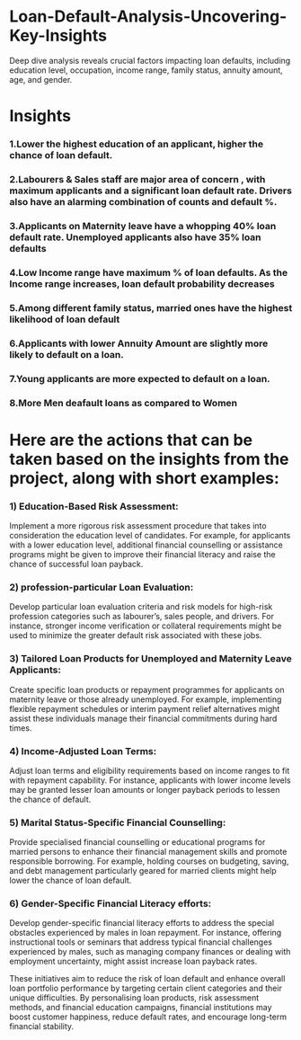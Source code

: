 # Loan-Default-Analysis-Uncovering-Key-Insights
Deep dive analysis reveals crucial factors impacting loan defaults, including education level, occupation, income range, family status, annuity amount, age, and gender.

# Insights
### 1.Lower the highest education of an applicant, higher the chance of loan default. 
 
### 2.Labourers & Sales staff are major area of concern , with maximum applicants and a significant loan default rate. Drivers also have an alarming combination of counts and default %.
 
### 3.Applicants on Maternity leave have a whopping 40% loan default rate. Unemployed applicants also have 35% loan defaults
 
### 4.Low Income range have maximum % of loan defaults. As the Income range increases, loan default probability decreases

### 5.Among different family status, married ones have the highest likelihood of loan default

### 6.Applicants with lower Annuity Amount are slightly more likely to default on a loan.

### 7.Young applicants are more expected to default on a loan.

### 8.More Men deafault loans as compared to Women

# Here are the actions that can be taken based on the insights from the project, along with short examples:

### 1)	Education-Based Risk Assessment: 
Implement a more rigorous risk assessment procedure that takes into consideration the education level of candidates. For example, for applicants with a lower education level, additional financial counselling or assistance programs might be given to improve their financial literacy and raise the chance of successful loan payback.

### 2)	profession-particular Loan Evaluation: 
Develop particular loan evaluation criteria and risk models for high-risk profession categories such as labourer’s, sales people, and drivers. For instance, stronger income verification or collateral requirements might be used to minimize the greater default risk associated with these jobs.

### 3)	Tailored Loan Products for Unemployed and Maternity Leave Applicants: 
Create specific loan products or repayment programmes for applicants on maternity leave or those already unemployed. For example, implementing flexible repayment schedules or interim payment relief alternatives might assist these individuals manage their financial commitments during hard times.

### 4)	Income-Adjusted Loan Terms: 
Adjust loan terms and eligibility requirements based on income ranges to fit with repayment capability. For instance, applicants with lower income levels may be granted lesser loan amounts or longer payback periods to lessen the chance of default.

### 5)	Marital Status-Specific Financial Counselling: 
Provide specialised financial counselling or educational programs for married persons to enhance their financial management skills and promote responsible borrowing. For example, holding courses on budgeting, saving, and debt management particularly geared for married clients might help lower the chance of loan default.

### 6)	Gender-Specific Financial Literacy efforts: 
Develop gender-specific financial literacy efforts to address the special obstacles experienced by males in loan repayment. For instance, offering instructional tools or seminars that address typical financial challenges experienced by males, such as managing company finances or dealing with employment uncertainty, might assist increase loan payback rates.


These initiatives aim to reduce the risk of loan default and enhance overall loan portfolio performance by targeting certain client categories and their unique difficulties. By personalising loan products, risk assessment methods, and financial education campaigns, financial institutions may boost customer happiness, reduce default rates, and encourage long-term financial stability.







